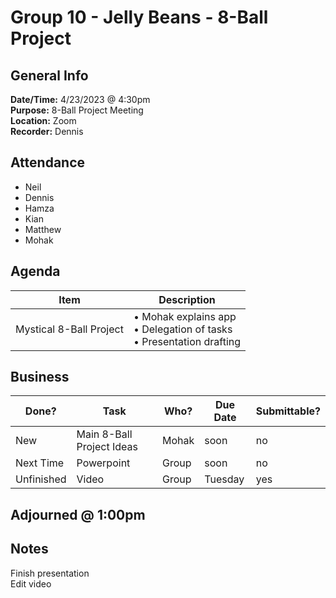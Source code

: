 # Group 10 - Jelly Beans - 8-Ball Project
## General Info
**Date/Time:** 4/23/2023 @ 4:30pm <br>
**Purpose:** 8-Ball Project Meeting <br>
**Location:** Zoom <br>
**Recorder:** Dennis <br>

## Attendance
- Neil
- Dennis
- Hamza
- Kian
- Matthew
- Mohak

## Agenda
Item | Description
---- | ----
Mystical 8-Ball Project | • Mohak explains app<br>• Delegation of tasks<br> • Presentation drafting<br>


## Business
| Done? | Task | Who? | Due Date | Submittable?
| ---- | ---- | ---- | ---- | ---- |
|New | Main 8-Ball Project Ideas | Mohak | soon | no
|Next Time | Powerpoint | Group | soon | no
|Unfinished | Video | Group | Tuesday | yes

## Adjourned @ 1:00pm

## Notes
Finish presentation <br>
Edit video <br>
